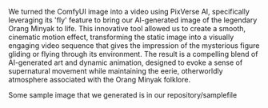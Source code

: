 We turned the ComfyUI image into a video using PixVerse AI, specifically leveraging its 'fly' feature to bring our AI-generated image of the legendary Orang Minyak to life. This innovative tool allowed us to create a smooth, cinematic motion effect, transforming the static image into a visually engaging video sequence that gives the impression of the mysterious figure gliding or flying through its environment. The result is a compelling blend of AI-generated art and dynamic animation, designed to evoke a sense of supernatural movement while maintaining the eerie, otherworldly atmosphere associated with the Orang Minyak folklore.


Some sample image that we generated is in our repository/samplefile

